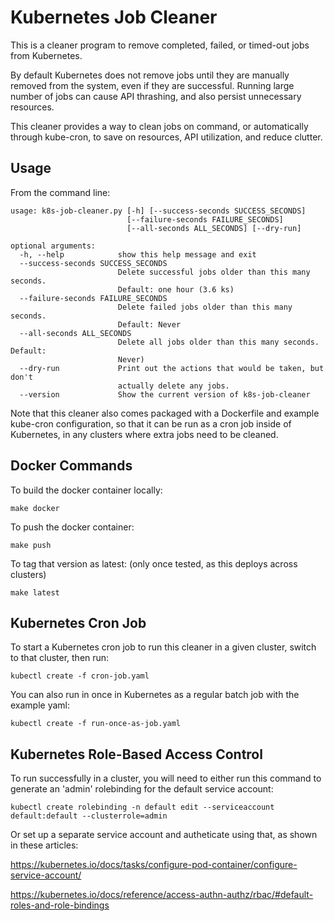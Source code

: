 # Kubernetes Job Cleaner
This is a cleaner program to remove completed, failed, or timed-out jobs from Kubernetes.

By default Kubernetes does not remove jobs until they are manually removed from the system,
even if they are successful. Running large number of jobs can cause API thrashing, and
also persist unnecessary resources.

This cleaner provides a way to clean jobs on command, or automatically through kube-cron,
to save on resources, API utilization, and reduce clutter.

## Usage

From the command line:

```
usage: k8s-job-cleaner.py [-h] [--success-seconds SUCCESS_SECONDS]
                          [--failure-seconds FAILURE_SECONDS]
                          [--all-seconds ALL_SECONDS] [--dry-run]

optional arguments:
  -h, --help            show this help message and exit
  --success-seconds SUCCESS_SECONDS
                        Delete successful jobs older than this many seconds.
                        Default: one hour (3.6 ks)
  --failure-seconds FAILURE_SECONDS
                        Delete failed jobs older than this many seconds.
                        Default: Never
  --all-seconds ALL_SECONDS
                        Delete all jobs older than this many seconds. Default:
                        Never)
  --dry-run             Print out the actions that would be taken, but don't
                        actually delete any jobs.
  --version             Show the current version of k8s-job-cleaner
```

Note that this cleaner also comes packaged with a Dockerfile and example kube-cron configuration,
so that it can be run as a cron job inside of Kubernetes, in any clusters where extra jobs need
to be cleaned.

## Docker Commands

To build the docker container locally:

`make docker`

To push the docker container:

`make push`

To tag that version as latest: (only once tested, as this deploys across clusters)

`make latest`

## Kubernetes Cron Job

To start a Kubernetes cron job to run this cleaner in a given cluster, switch to that cluster, then run:

`kubectl create -f cron-job.yaml`

You can also run in once in Kubernetes as a regular batch job with the example yaml:

`kubectl create -f run-once-as-job.yaml`

## Kubernetes Role-Based Access Control

To run successfully in a cluster, you will need to either run this command to generate an 'admin'
rolebinding for the default service account:

`kubectl create rolebinding -n default edit --serviceaccount default:default --clusterrole=admin`

Or set up a separate service account and autheticate using that, as shown in these articles:

https://kubernetes.io/docs/tasks/configure-pod-container/configure-service-account/

https://kubernetes.io/docs/reference/access-authn-authz/rbac/#default-roles-and-role-bindings
